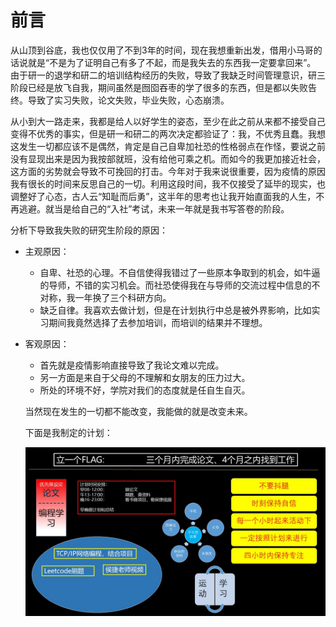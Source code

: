 # 前言

从山顶到谷底，我也仅仅用了不到3年的时间，现在我想重新出发，借用小马哥的话说就是“不是为了证明自己有多了不起，而是我失去的东西我一定要拿回来”。
由于研一的退学和研二的培训结构经历的失败，导致了我缺乏时间管理意识，研三阶段已经是放飞自我，期间虽然是囫囵吞枣的学了很多的东西，但是都以失败告终。导致了实习失败，论文失败，毕业失败，心态崩溃。

从小到大一路走来，我都是给人以好学生的姿态，至少在此之前从来都不接受自己变得不优秀的事实，但是研一和研二的两次决定都验证了：我，不优秀且蠢。我想这发生一切都应该不是偶然，肯定是自己自卑加社恐的性格弱点在作怪，要说之前没有显现出来是因为我按部就班，没有给他可乘之机。而如今的我更加接近社会，这方面的劣势就会导致不可挽回的打击。今年对于我来说很重要，因为疫情的原因我有很长的时间来反思自己的一切。利用这段时间，我不仅接受了延毕的现实，也调整好了心态，古人云“知耻而后勇”，这半年的思考也让我开始直面我的人生，不再逃避。就当是给自己的“入社”考试，未来一年就是我书写答卷的阶段。

分析下导致我失败的研究生阶段的原因：

- 主观原因：
  - 自卑、社恐的心理。不自信使得我错过了一些原本争取到的机会，如牛逼的导师，不错的实习机会。而社恐使得我在与导师的交流过程中信息的不对称，我一年换了三个科研方向。
  - 缺乏自律。我喜欢去做计划，但是在计划执行中总是被外界影响，比如实习期间我竟然选择了去参加培训，而培训的结果并不理想。
- 客观原因：
  - 首先就是疫情影响直接导致了我论文难以完成。
  - 另一方面是来自于父母的不理解和女朋友的压力过大。
  - 所处的环境不好，学院对我们的态度就是任自生自灭。
  
  当然现在发生的一切都不能改变，我能做的就是改变未来。
  
  下面是我制定的计划：
  
  ![](./img/plan.jpg)
